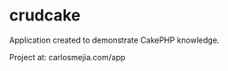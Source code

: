 crudcake
=======

Application created to demonstrate CakePHP knowledge.

Project at: carlosmejia.com/app
